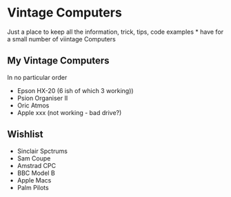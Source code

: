 # Vintage Computers
Just a place to keep all the information, trick, tips, code examples * have for a small number of viintage Computers

## My Vintage Computers

In no particular order
- Epson HX-20 (6 ish of which 3 working))
- Psion Organiser II
- Oric Atmos
- Apple xxx (not working - bad drive?)

## Wishlist
- Sinclair Spctrums
- Sam Coupe
- Amstrad CPC
- BBC Model B
- Apple Macs
- Palm Pilots